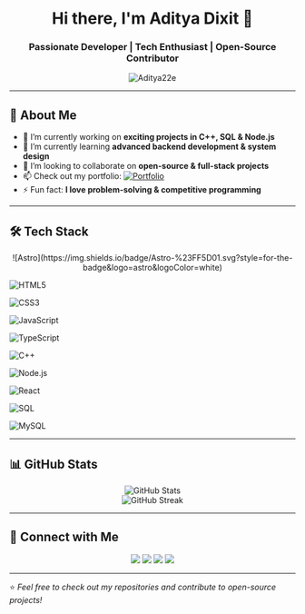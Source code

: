 <!-- Profile Header -->
<h1 align="center">Hi there, I'm Aditya Dixit 👋</h1>
<h3 align="center">Passionate Developer | Tech Enthusiast | Open-Source Contributor</h3>

<!-- Profile Views -->
<p align="center">
  <img src="https://komarev.com/ghpvc/?username=Aditya22e&label=Profile%20Views&color=0e75b6&style=flat" alt="Aditya22e" />
</p>

---

<!-- About Section -->
## 🚀 About Me  
- 🔭 I’m currently working on **exciting projects in C++, SQL & Node.js**  
- 🌱 I’m currently learning **advanced backend development & system design**  
- 👯 I’m looking to collaborate on **open-source & full-stack projects**  
- 📫 Check out my portfolio: [![Portfolio](https://img.shields.io/badge/Portfolio-000000?style=for-the-badge&logo=About.me&logoColor=white)](https://aditya-gamma-black.vercel.app)
- ⚡ Fun fact: **I love problem-solving & competitive programming**  

---

<!-- Tech Stack -->
## 🛠️ Tech Stack  

<p align="center"><!-- Astro -->
![Astro](https://img.shields.io/badge/Astro-%23FF5D01.svg?style=for-the-badge&logo=astro&logoColor=white)

<!-- HTML -->
![HTML5](https://img.shields.io/badge/HTML5-%23E34F26.svg?style=for-the-badge&logo=html5&logoColor=white)

<!-- CSS -->
![CSS3](https://img.shields.io/badge/CSS3-%231572B6.svg?style=for-the-badge&logo=css3&logoColor=white)

<!-- JavaScript -->
![JavaScript](https://img.shields.io/badge/JavaScript-%23F7DF1E.svg?style=for-the-badge&logo=javascript&logoColor=black)

<!-- TypeScript -->
![TypeScript](https://img.shields.io/badge/TypeScript-%23007ACC.svg?style=for-the-badge&logo=typescript&logoColor=white)

<!-- C++ -->
![C++](https://img.shields.io/badge/C++-%2300599C.svg?style=for-the-badge&logo=c%2B%2B&logoColor=white)

<!-- Node.js -->
![Node.js](https://img.shields.io/badge/Node.js-%23339933.svg?style=for-the-badge&logo=node.js&logoColor=white)

<!-- React.js -->
![React](https://img.shields.io/badge/React-%2361DAFB.svg?style=for-the-badge&logo=react&logoColor=black)

<!-- SQL -->
![SQL](https://img.shields.io/badge/SQL-%234479A1.svg?style=for-the-badge&logo=postgresql&logoColor=white)

<!-- MySQL -->
![MySQL](https://img.shields.io/badge/MySQL-%234479A1.svg?style=for-the-badge&logo=mysql&logoColor=white)

</p>

---

<!-- GitHub Stats -->
## 📊 GitHub Stats  

<p align="center">
  <img src="https://github-readme-stats.vercel.app/api?username=Aditya22e&show_icons=true&theme=radical" alt="GitHub Stats" />
  <br/>
  <img src="https://github-readme-streak-stats.herokuapp.com/?user=Aditya22e&theme=radical" alt="GitHub Streak" />
</p>

---


<!-- Connect With Me -->
## 🔗 Connect with Me  

<p align="center">
  <a href="(http://www.linkedin.com/in/aditya-dixit-109488327)"><img src="https://img.shields.io/badge/LinkedIn-0A66C2?style=for-the-badge&logo=linkedin&logoColor=white"/></a>
  <a href="https://instagram.com/aditya_22e"><img src="https://img.shields.io/badge/Instagram-E4405F?style=for-the-badge&logo=instagram&logoColor=white"/></a>
  <a href="https://twitter.com/Aditya_22e"><img src="https://img.shields.io/badge/Twitter-1DA1F2?style=for-the-badge&logo=twitter&logoColor=white"/></a>
  <a href="mailto:dixitaditya619@gmail.com"><img src="https://img.shields.io/badge/Email-D14836?style=for-the-badge&logo=gmail&logoColor=white"/></a>
</p>

---

⭐️ *Feel free to check out my repositories and contribute to open-source projects!*  

